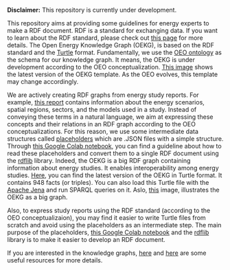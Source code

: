 **Disclaimer:** This repository is currently under development.

This repository aims at providing some guidelines for energy experts to make a RDF document. RDF is a standard for exchanging data. If you want to learn about the RDF standard, please check out [this page](https://www.w3.org/RDF/) for more details. The Open Energy Knowledge Graph (OEKG), is based on the RDF standard and the [Turtle](https://www.w3.org/TR/turtle/) format. Fundamentally, we use the [OEO ontology](https://github.com/OpenEnergyPlatform/ontology) as the schema for our knowledge graph. It means, the OEKG is under development according to the OEO conceptualization. [This image](https://github.com/OpenEnergyPlatform/oekg/blob/main/OEKG-Template/OEKG_Template_V1.0.1.pdf) shows the latest version of the OEKG template. As the OEO evolves, this template may change accordingly. 


We are actively creating RDF graphs from energy study reports. For example, [this report](https://www.oeko.de/publikationen/p-details/klimaschutzszenario-2050-2-endbericht) contains information about the energy scenarios, spatial regions, sectors, and the models used in a study. Instead of conveying these terms in a natural language, we aim at expressing these concepts and their relations in an RDF graph according to the OEO conceptualizations. For this reason, we use some intermediate data structures called [placeholders](https://github.com/OpenEnergyPlatform/oekg/tree/main/place-holders)  which are  .JSON files with a simple structure. Through [this Google Colab notebook](https://github.com/OpenEnergyPlatform/oekg/blob/main/How-to-develop-OEKG/How_to_develop_OEPKG.ipynb), you can find a guideline about how to read these placeholders and convert them to a single RDF document using the [rdflib](https://github.com/RDFLib/rdflib) library. Indeed, the OEKG is a big RDF graph containing information about energy studies. It enables interoperability among energy studies. [Here](https://github.com/OpenEnergyPlatform/oekg/tree/main/OEKG-Turtle), you can find the latest version of the OEKG in Turtle format. It contains 948 facts (or triples). You can also load this Turtle file with the [Apache Jena](https://jena.apache.org/) and run SPARQL queries on it. Aslo, [this](https://github.com/OpenEnergyPlatform/oekg/blob/main/Visualizations/OEKG_big_picture.png) image, illustrates the OEKG as a big graph. 

Also, to express study reports using the RDF standard (according to the OEO conceptualizaion), you may find it easier to write Turtle files from scratch and avoid using the placeholders as an intermediate step. The main purpose of the placeholders, [this Google Colab notebook](https://github.com/OpenEnergyPlatform/oekg/blob/main/How-to-develop-OEKG/How_to_develop_OEPKG.ipynb) and the [rdflib](https://github.com/RDFLib/rdflib) library is to make it easier to develop an RDF document.


If you are interested in the knowledge graphs, [here](https://neo4j.com/knowledge-graphs-data-in-context-for-responsive-businesses/?utm_program=emea-prospecting&utm_source=google&utm_medium=cpc&utm_campaign=emea-search-offers&utm_adgroup=ebook-knowledge-graphs&utm_content=ebook-knowledge-graphs&utm_placement=&utm_keyword=define%20knowledge%20graph&utm_network=g&gclid=Cj0KCQjw1tGUBhDXARIsAIJx01mim5CuQ2uQoiLpzYmnlrsYzZk0virUTkGKFEsoqKYxNCQMEyYHbZUaAhiZEALw_wcB) and
[here](https://www.ibm.com/cloud/learn/knowledge-graph#:~:text=A%20knowledge%20graph%2C%20also%20known,the%20term%20knowledge%20%E2%80%9Cgraph.%E2%80%9D) are some useful resources for more details.
